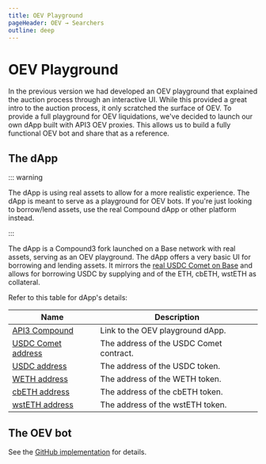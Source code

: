 ```yaml
---
title: OEV Playground
pageHeader: OEV → Searchers
outline: deep
---
```


<PageHeader/>

# OEV Playground

In the previous version we had developed an OEV playground that explained the
auction process through an interactive UI. While this provided a great intro to
the auction process, it only scratched the surface of OEV. To provide a full
playground for OEV liquidations, we've decided to launch our own dApp built with
API3 OEV proxies. This allows us to build a fully functional OEV bot and share
that as a reference.

## The dApp

::: warning

The dApp is using real assets to allow for a more realistic experience. The dApp
is meant to serve as a playground for OEV bots. If you're just looking to
borrow/lend assets, use the real Compound dApp or other platform instead.

:::

The dApp is a Compound3 fork launched on a Base network with real assets,
serving as an OEV playground. The dApp offers a very basic UI for borrowing and
lending assets. It mirrors the
[real USDC Comet on Base](https://app.compound.finance/markets/usdc-basemainnet)
and allows for borrowing USDC by supplying and of the ETH, cbETH, wstETH as
collateral.

Refer to this table for dApp's details:

| Name                                                                                           | Description                             |
| ---------------------------------------------------------------------------------------------- | --------------------------------------- |
| [API3 Compound](https://oev-v1-compound.vercel.app/markets)                                    | Link to the OEV playground dApp.        |
| [USDC Comet address](https://basescan.org/address/0xa193bcE4554663FECde688D5921dF38D4D41AA96)  | The address of the USDC Comet contract. |
| [USDC address](https://basescan.org/address/0x833589fCD6eDb6E08f4c7C32D4f71b54bdA02913#code)   | The address of the USDC token.          |
| [WETH address](https://basescan.org/address/0x4200000000000000000000000000000000000006#code)   | The address of the WETH token.          |
| [cbETH address](https://basescan.org/address/0x2Ae3F1Ec7F1F5012CFEab0185bfc7aa3cf0DEc22#code)  | The address of the cbETH token.         |
| [wstETH address](https://basescan.org/address/0xc1CBa3fCea344f92D9239c08C0568f6F2F0ee452#code) | The address of the wstETH token.        |

## The OEV bot

See the [GitHub implementation](https://github.com/api3dao/oev-v1-compound-bot)
for details.
